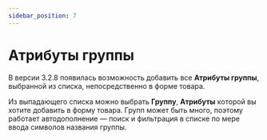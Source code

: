 ```yaml
---
sidebar_position: 7
---
```


# Атрибуты группы

В версии 3.2.8 появилась возможность добавить все **Атрибуты группы**, выбранной из списка, непосредственно в форме товара.

Из выпадающего списка можно выбрать **Группу**, **Атрибуты** которой вы хотите добавить в форму товара. Групп может быть много, поэтому работает автодополнение — поиск и фильтрация в списке по мере ввода символов названия группы.
